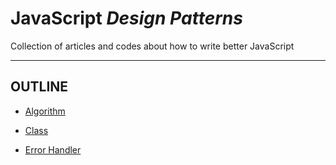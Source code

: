 JavaScript *Design Patterns*
============================

Collection of articles and codes about how to write better JavaScript

---

OUTLINE
-------

- [Algorithm](https://github.com/yidas/js-design-patterns/tree/master/algorithm)

- [Class](https://github.com/yidas/js-design-patterns/tree/master/class)

- [Error Handler](https://github.com/yidas/js-design-patterns/tree/master/error-handler)
